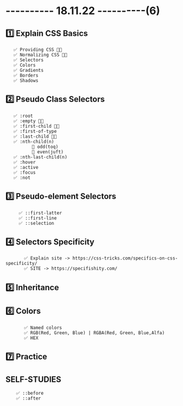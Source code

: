 # ---------- 18.11.22 ----------(6)

## 1️⃣ Explain CSS Basics

       ✅ Providing CSS 👍🏻
       ✅ Normalizing CSS 👍🏻
       ✅ Selectors
       ✅ Colors
       ✅ Gradients
       ✅ Borders
       ✅ Shadows

## 2️⃣ Pseudo Class Selectors

       ✅ :root
       ✅ :empty 👍🏻
       ✅ :first-child 👍🏻
       ✅ :first-of-type
       ✅ :last-child 👍🏻
       ✅ :nth-child(n)
              🎁 odd(toq)
              🎁 even(juft)
       ✅ :nth-last-child(n)
       ✅ :hover
       ✅ :active
       ✅ :focus
       ✅ :not

## 3️⃣ Pseudo-element Selectors

         ✅ ::first-latter
         ✅ ::first-line
         ✅ ::selection

## 4️⃣ Selectors Specificity

           ✅ Explain site -> https://css-tricks.com/specifics-on-css-specificity/
           ✅ SITE -> https://specifishity.com/

## 5️⃣ Inheritance

## 6️⃣ Colors

           ✅ Named colors
           ✅ RGB(Red, Green, Blue) | RGBA(Red, Green, Blue,Alfa)
           ✅ HEX

## 7️⃣ Practice

## SELF-STUDIES

        ✅ ::before
        ✅ ::after
